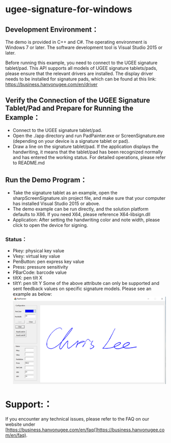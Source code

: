 # ugee-signature-for-windows
## Development Environment：
The demo is provided in C++ and C#. The operating environment is Windows 7 or later. The software development tool is Visual Studio 2015 or later.

Before running this example, you need to connect to the UGEE signature tablet/pad. This API supports all models of UGEE signature tablets/pads, please ensure that the relevant drivers are installed. The display driver needs to be installed for signature pads, which can be found at this link: https://business.hanvonugee.com/en/driver
## Verify the Connection of the UGEE Signature Tablet/Pad and Prepare for Running the Example：
* Connect to the UGEE signature tablet/pad.
* Open the ./app directory and run PadPainter.exe or ScreenSignature.exe  (depending on your device is a signature tablet or pad).
* Draw a line on the signature tablet/pad. If the application displays the handwriting, it means that the tablet/pad has been recognized normally and has entered the working status. For detailed operations, please refer to README.md
## Run the Demo Program：
* Take the signature tablet as an example, open the sharpScreenSignature.sln project file, and make sure that your computer has installed Visual Studio 2015 or above.
* The demo example can be run directly, and the solution platform defaults to X86. If you need X64, please reference X64-libsign.dll
* Application: After setting the handwriting color and note width, please click <Open> to open the device for signing.
### Status：
* Pkey: physical key value
* Vkey: virtual key value
* PenButton: pen express key value
* Press: pressure sensitivity
* PBarCode: barcode value
* tiltX: pen tilt X
* tiltY: pen tilt Y
Some of the above attribute can only be supported and sent feedback values on specific signature models. Please see an example as below:
 ![Illustration](image/PenStatus.jpg)
# Support:：
If you encounter any technical issues, please refer to the FAQ on our website under [https://business.hanvonugee.com/en/faq(]https://business.hanvonugee.com/en/faq). 
